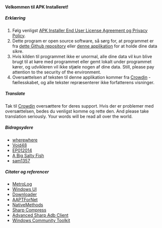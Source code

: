 #### Velkommen til APK Installeret!

##### Erklæring
1. Følg venligst [APK Installer End User License Agreement og Privacy Policy](https://github.com/Paving-Base/APK-Installer/blob/main/Privacy.md).
2. Dette program er open source software, så sørg for, at programmet er fra [dette Github repository](https://github.com/Paving-Base/APK-Installer) eller [denne applikation](https://apps.microsoft.com/store/detail/9P2JFQ43FPPG) for at holde dine data sikre.
3. Hvis kilden til programmet ikke er unormal, alle dine data vil kun blive brugt til at køre med programmet eller gemt lokalt under programmet kører, og udvikleren vil ikke stjæle nogen af dine data. Still, please pay attention to the security of the environment.
4. Oversættelsen af teksten til denne applikation kommer fra [Crowdin](https://crowdin.com/project/APKInstaller "Crowdin") -fællesskabet, og alle tekster repræsenterer ikke forfatterens visninger.

##### Translate
Tak til [Crowdin](https://crowdin.com/project/APKInstaller "Crowdin") oversættere for deres support. Hvis der er problemer med oversættelsen, bedes du venligst komme og rette den. And please take translation seriously. Your words will be read all over the world.

##### Bidragsydere
- [wherewhere](https://github.com/wherewhere)
- [Void48](https://github.com/Void48)
- [EP012014](https://github.com/EP012014)
- [A Big Salty Fish](https://github.com/bigsaltyfishes)
- [sam1357](https://github.com/sam1357)

##### Citater og referencer
- [MetroLog](https://github.com/roubachof/MetroLog "MetroLog")
- [Windows UI](https://github.com/microsoft/microsoft-ui-xaml "Windows UI")
- [Downloader](https://github.com/bezzad/Downloader "Downloader")
- [AAPTForNet](https://github.com/canheo136/QuickLook.Plugin.ApkViewer "AAPTForNet")
- [NativeMethods](https://github.com/lepoco/nativemethods "NativeMethods")
- [Sharp Compress](https://github.com/adamhathcock/sharpcompress "Sharp Compress")
- [Advanced Sharp Adb Client](https://github.com/yungd1plomat/AdvancedSharpAdbClient "Advanced Sharp Adb Client")
- [Windows Community Toolkit](https://github.com/CommunityToolkit/WindowsCommunityToolkit "Windows Community Toolkit")